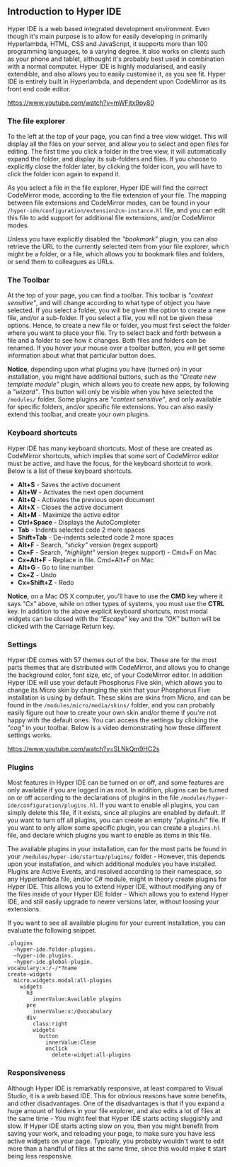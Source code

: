 ## Introduction to Hyper IDE

Hyper IDE is a web based integrated development environment. Even though it's main purpose is to allow for easily
developing in primarily Hyperlambda, HTML, CSS and JavaScript, it supports more than 100 programming languages,
to a varying degree. It also works on clients such as your phone and tablet, althought it's probably best used
in combination with a normal computer. Hyper IDE is highly modularised, and easily extendible, and also allows you
to easily customise it, as you see fit. Hyper IDE is entirely built in Hyperlambda, and dependent upon CodeMirror
as its front end code editor.

https://www.youtube.com/watch?v=mWFitx9py80

### The file explorer

To the left at the top of your page, you can find a tree view widget. This will display all the files on your server, 
and allow you to select and open files for editing. The first time you click a folder in the tree view, it will
automatically expand the folder, and display its sub-folders and files. If you choose to explicitly close
the folder later, by clicking the folder icon, you will have to click the folder icon again to expand it.

As you select a file in the file explorer, Hyper IDE will find the correct CodeMirror mode, according to the file
extension of your file. The mapping between file extensions and CodeMirror modes, can be found
in your `/hyper-ide/configuration/extension2cm-instance.hl` file, and you can edit this file to add support for
additional file extensions, and/or CodeMirror modes.

Unless you have explicitly disabled the _"bookmark"_ plugin, you can also retrieve the URL to the currently
selected item from your file explorer, which might be a folder, or a file, which allows you to bookmark files
and folders, or send them to colleagues as URLs.

### The Toolbar

At the top of your page, you can find a toolbar. This toolbar is _"context sensitive"_, and will change
according to what type of object you have selected. If you select a folder, you will be given the option to
create a new file, and/or a sub-folder. If you select a file, you will not be given these options. Hence,
to create a new file or folder, you must first select the folder where you want to place your file.
Try to select back and forth between a file and a folder to see how it changes. Both files and folders
can be renamed. If you hover your mouse over a toolbar button, you will get some information about what
that particular button does.

**Notice**, depending upon what plugins you have (turned on) in your installation, you might
have additional buttons, such as the _"Create new template module"_ plugin, which allows you to create
new apps, by following a _"wizard"_. This button will only be visible when you have selected the `/modules/`
folder. Some plugins are _"context sensitive"_, and only available for
specific folders, and/or specific file extensions. You can also easily extend this toolbar, and create
your own plugins.

### Keyboard shortcuts

Hyper IDE has many keyboard shortcuts. Most of these are created as CodeMirror shortcuts, which implies that
some sort of CodeMirror editor must be active, and have the focus, for the keyboard shortcut to work.
Below is a list of these keyboard shortcuts.

* __Alt+S__ - Saves the active document
* __Alt+W__ - Activates the next open document
* __Alt+Q__ - Activates the previous open document
* __Alt+X__ - Closes the active document
* __Alt+M__ - Maximize the active editor
* __Ctrl+Space__ - Displays the AutoCompleter
* __Tab__ - Indents selected code 2 more spaces
* __Shift+Tab__ - De-indents selected code 2 more spaces
* __Alt+F__ - Search, _"sticky"_ version (regex support)
* __Cx+F__ - Search, _"highlight"_ version (regex support) - Cmd+F on Mac
* __Cx+Alt+F__ - Replace in file. Cmd+Alt+F on Mac
* __Alt+G__ - Go to line number
* __Cx+Z__ - Undo
* __Cx+Shift+Z__ - Redo

**Notice**, on a Mac OS X computer, you'll have to use the **CMD** key where it says _"Cx"_ above, while on other
types of systems, you must use the **CTRL** key. In addition to the above explicit keyboard shortcuts, most modal widgets
can be closed with the _"Escape"_ key and the _"OK"_ button will be clicked with the Carriage Return key.

### Settings

Hyper IDE comes with 57 themes out of the box. These are for the most parts themes that are distributed with
CodeMirror, and allows you to change the background color, font size, etc, of your CodeMirror editor. In addition
Hyper IDE will use your default Phosphorus Five skin, which allows you to change its Micro skin by changing the
skin that your Phosphorus Five installation is using by default. These skins are skins from Micro,
and can be found in the `/modules/micro/media/skins/` folder, and you can probably easily figure out how to
create your own skin and/or theme if you're not happy with the default ones. You can access the settings by
clicking the _"cog"_ in your toolbar. Below is a video demonstrating how these different settings works.

https://www.youtube.com/watch?v=SLNkQm9HC2s

### Plugins

Most features in Hyper IDE can be turned on or off, and some features are only available if you are logged in
as root. In addition, plugins can be turned on or off according to the declarations of plugins in the
file `/modules/hyper-ide/configuration/plugins.hl`. If you want to enable all plugins, you can simply delete this file,
if it exists, since all plugins are enabled by default. If you want to turn off all plugins, you can
create an empty _"plugins.hl"_ file. If you want to only allow some specific plugin, you can create a `plugins.hl` file,
and declare which plugins you want to enable as items in this file.

The available plugins in your installation, can for the most parts be found in your `/modules/hyper-ide/startup/plugins/` 
folder - However, this depends upon your installation, and which additional modules you have installed. Plugins are 
Active Events, and resolved according to their namespace, so any Hyperlambda file, and/or C# module, might in theory 
create plugins for Hyper IDE. This allows you to extend Hyper IDE, without modifying any of the files inside of your 
Hyper IDE folder - Which allows you to extend Hyper IDE, and still easily upgrade to newer versions later, 
without loosing your extensions.

If you want to see all available plugins for your current installation, you can evaluate the following snippet.

```hyperlambda-snippet
.plugins
  ~hyper-ide.folder-plugins.
  ~hyper-ide.plugins.
  ~hyper-ide.global-plugin.
vocabulary:x:/-/*?name
create-widgets
  micro.widgets.modal:all-plugins
    widgets
      h3
        innerValue:Available plugins
      pre
        innerValue:x:/@vocabulary
      div
        class:right
        widgets
          button
            innerValue:Close
            onclick
              delete-widget:all-plugins
```

### Responsiveness

Although Hyper IDE is remarkably responsive, at least compared to Visual Studio, it is a web based IDE. This for obvious
reasons have some benefits, and other disadvantages. One of the disadvantages is that if you expand a huge amount of
folders in your file explorer, and also edits a lot of files at the same time - You might feel that Hyper IDE starts
acting sluggishly and slow. If Hyper IDE starts acting slow on you, then you might benefit from saving your work,
and reloading your page, to make sure you have less active widgets on your page. Typically, you probably wouldn't want
to edit more than a handful of files at the same time, since this would make it start being less responsive.
